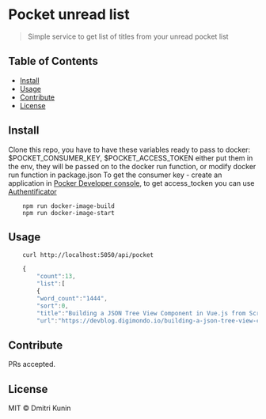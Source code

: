 # Pocket unread list

> Simple service to get list of titles from your unread pocket list

## Table of Contents

- [Install](#install)
- [Usage](#usage)
- [Contribute](#contribute)
- [License](#license)

## Install

Clone this repo, you have to have these variables ready to pass to docker: $POCKET_CONSUMER_KEY, $POCKET_ACCESS_TOKEN either put them in the env, they will be passed on to the docker run function, or modify docker run function in package.json
To get the consumer key - create an application in [Pocker Developer console](https://getpocket.com/developer/), to get access_tocken you can use [Authentificator](http://reader.fxneumann.de/plugins/oneclickpocket/auth.php)

```console
    npm run docker-image-build
    npm run docker-image-start
```

## Usage

```console
    curl http://localhost:5050/api/pocket 

```

```javascript
    {
        "count":13,
        "list":[
        {
        "word_count":"1444",
        "sort":0,
        "title":"Building a JSON Tree View Component in Vue.js from Scratch in Six Steps",
        "url":"https://devblog.digimondo.io/building-a-json-tree-view-component-in-vue-js-from-scratch-in-six-steps-ce0c05c2fdd8#.9r9dxy8cr"}]},//...
```

## Contribute

PRs accepted.

## License

MIT © Dmitri Kunin
